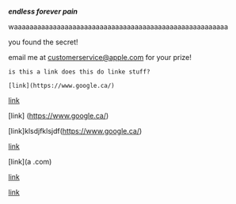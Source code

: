 ***endless forever pain***

waaaaaaaaaaaaaaaaaaaaaaaaaaaaaaaaaaaaaaaaaaaaaaaaaaaaaaa

you found the secret!

email me at customerservice@apple.com for your prize!

```
is this a link does this do linke stuff?

[link](https://www.google.ca/)
```
[link](https://www.google.ca/)

[link]        (https://www.google.ca/)

[link]klsdjfklsjdf(https://www.google.ca/)

[link](a.com)

[link](a .com)

[link](a-()-a.com/mine-().html)

[link](not-dot)

